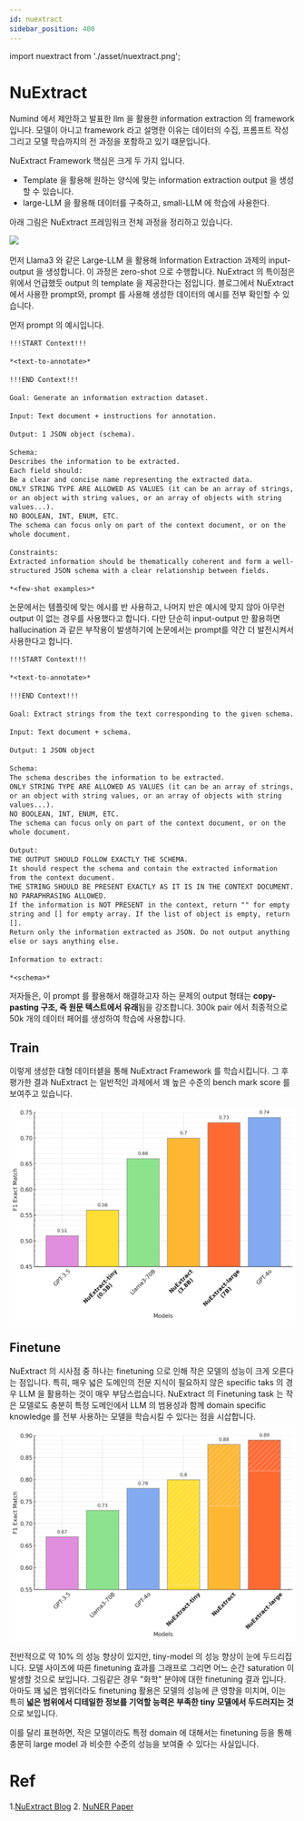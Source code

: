 ```yaml
---
id: nuextract
sidebar_position: 400
---
```

import nuextract from './asset/nuextract.png';

# NuExtract

Numind 에서 제안하고 발표한 llm 을 활용한 information extraction 의 framework 입니다. 모델이 아니고 framework 라고 설명한 이유는 데이터의 수집, 프롬프트 작성 그리고 모델 학습까지의 전 과정을 포함하고 있기 떄문입니다.

NuExtract Framework 핵심은 크게 두 가지 입니다.

- Template 을 활용해 원하는 양식에 맞는 information extraction output 을 생성할 수 있습니다.
- large-LLM 을 활용해 데이터를 구축하고, small-LLM 에 학습에 사용한다.

아래 그림은 NuExtract 프레임워크 전체 과정을 정리하고 있습니다. 

<div style={{textAlign: 'Center'}}>
    <img src={nuextract} style={{border: 'solid', width: 500}} />
</div>

먼저 Llama3 와 같은 Large-LLM 을 활용해 Information Extraction 과제의 input-output 을 생성합니다. 이 과정은 zero-shot 으로 수행합니다. NuExtract 의 특이점은 위에서 언급했듯 output 의 template 을 제공한다는 점입니다. 블로그에서 NuExtract 에서 사용한 prompt와, prompt 를 사용해 생성한 데이터의 예시를 전부 확인할 수 있습니다. 

먼저 prompt 의 예시입니다.

```
!!!START Context!!!

*<text-to-annotate>*

!!!END Context!!!

Goal: Generate an information extraction dataset.

Input: Text document + instructions for annotation.

Output: 1 JSON object (schema).

Schema:
Describes the information to be extracted.
Each field should:
Be a clear and concise name representing the extracted data.
ONLY STRING TYPE ARE ALLOWED AS VALUES (it can be an array of strings, or an object with string values, or an array of objects with string values...).
NO BOOLEAN, INT, ENUM, ETC.
The schema can focus only on part of the context document, or on the whole document.

Constraints:
Extracted information should be thematically coherent and form a well-structured JSON schema with a clear relationship between fields.

*<few-shot examples>*
```

논문에서는 템플릿에 맞는 에시를 반 사용하고, 나머지 반은 예시에 맞지 않아 아무런 output 이 없는 경우를 사용했다고 합니다. 다만 단순히 input-output 만 활용하면 hallucination 과 같은 부작용이 발생하기에 논문에서는 prompt를 약간 더 발전시켜서 사용한다고 합니다.

```
!!!START Context!!!

*<text-to-annotate>*

!!!END Context!!!

Goal: Extract strings from the text corresponding to the given schema.

Input: Text document + schema.

Output: 1 JSON object

Schema:
The schema describes the information to be extracted.
ONLY STRING TYPE ARE ALLOWED AS VALUES (it can be an array of strings, or an object with string values, or an array of objects with string values...).
NO BOOLEAN, INT, ENUM, ETC.
The schema can focus only on part of the context document, or on the whole document.

Output:
THE OUTPUT SHOULD FOLLOW EXACTLY THE SCHEMA.
It should respect the schema and contain the extracted information from the context document.
THE STRING SHOULD BE PRESENT EXACTLY AS IT IS IN THE CONTEXT DOCUMENT. NO PARAPHRASING ALLOWED.
If the information is NOT PRESENT in the context, return "" for empty string and [] for empty array. If the list of object is empty, return [].
Return only the information extracted as JSON. Do not output anything else or says anything else.

Information to extract:

*<schema>*
```

저자들은, 이 prompt 를 활용해서 해결하고자 하는 문제의 output 형태는 **copy-pasting 구조, 즉 원문 텍스트에서 유래**됨을 강조합니다. 300k pair 에서 최종적으로 50k 개의 데이터 페어를 생성하여 학습에 사용합니다. 

## Train

이렇게 생성한 대형 데이터셑을 통해 NuExtract Framework 를 학습시킵니다. 그 후 평가한 결과 NuExtract 는 일반적인 과제에서 꽤 높은 수준의 bench mark score 를 보여주고 있습니다. 

![alt text](image.png)

## Finetune

NuExtract 의 시사점 중 하나는 finetuning 으로 인해 작은 모델의 성능이 크게 오른다는 점입니다. 특히, 매우 넓은 도메인의 전문 지식이 필요하지 않은 specific taks 의 경우 LLM 을 활용하는 것이 매우 부담스럽습니다. NuExtract 의 Finetuning task 는 작은 모델로도 충분히 특정 도메인에서 LLM 의 범용성과 함께 domain specific knowledge 를 전부 사용하는 모델을 학습시킬 수 있다는 점을 시삽합니다.

![alt text](image-1.png)

전반적으로 약 10% 의 성능 향상이 있지만, tiny-model 의 성능 향상이 눈에 두드리집니다. 모델 사이즈에 따른 finetuning 효과를 그래프로 그리면 어느 순간 saturation 이 발생할 것으로 보입니다. 그림같은 경우 "화학" 분야에 대한 finetuning 결과 입니다. 아마도 꽤 넓은 범위더라도 finetuning 활용은 모델의 성능에 큰 영향을 미치며, 이는 특히 **넓은 범위에서 디테일한 정보를 기억할 능력은 부족한 tiny 모델에서 두드러지는 것**으로 보입니다.

이를 달리 표현하면, 작은 모델이라도 특정 domain 에 대해서는 finetuning 등을 통해 충분히 large model 과 비슷한 수준의 성능을 보여줄 수 있다는 사실입니다.


# Ref
1.[NuExtract Blog](https://numind.ai/blog/nuextract-a-foundation-model-for-structured-extraction    )
2. [NuNER Paper](https://arxiv.org/pdf/2402.15343)